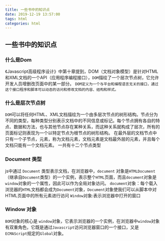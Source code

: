 ```yaml
---
title: 一些书中的知识点
date: 2019-12-19 13:57:00
tags: html
categories: html
---
```


## 一些书中的知识点

### 什么是Dom

《Javascript高级程序设计》中第十章提到，DOM（文档对象模型）是针对HTML和XML文档的一个API（应用程序编程接口），`DOM`描绘了一个层次节点树，它允许开发人员增删改页面中的某一部分。
`DOM定义为一个与平台和编程语言无关的接口，通过这个接口程序和脚本可以动态的访问和修改文档的内容、结构和样式。`

### 什么是层次节点树

`DOM`可以将任何HTML、XML文档描绘为一个由多层次节点的树形结构。节点分为不同的类型，每种类型分别表示文档中的不同信息或标记。每个节点拥有各自的特点、数据和方法，也与其他节点存在某种关系，而这种关系就构成了层次，所有的页面标记则表现为一个以特定节点为根节点的树形结构。
在最外层的文档节点中只有一个子节点，<html>元素，称为文档元素，文档元素是文档最外层的元素，并且每个文档只能有一个文档元素。
一共有十二个节点类型 

### Document 类型

js中通过 `Document` 类型表示文档，在浏览器中，`document` 对象是`HTMLDocument`（继承自`Document`类型）的一个实例，表示整个`HTML`页面，而且`document`对象是`window`对象的一个属性，因此可以作为全局对象访问。
`document`对象：每个载入浏览器的`HTML`文档都会成为`Document`对象，`Document`对象使我们可以从脚本中对HTML页面中的所有元素进行访问
`Window`对象:表示浏览器中打开的窗口

### Window 对象

`BOM`对象的核心是 `window`对象，它表示浏览器的一个实例，在浏览器中`window`对象有双重角色，它既是通过`Javascript`访问浏览器窗口的一个接口，又是`ECMAScript`规定的`Global`对象。